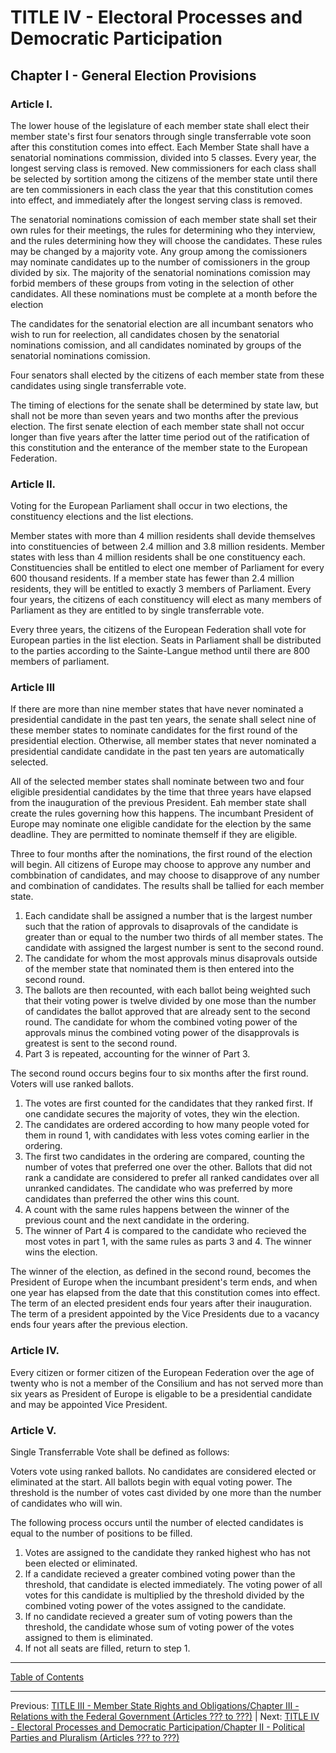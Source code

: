 # TITLE IV - Electoral Processes and Democratic Participation

## Chapter I - General Election Provisions

### Article I. 
The lower house of the legislature of each member state shall elect their member state's first four senators through single transferrable vote soon after this constitution comes into effect. Each Member State shall have a senatorial nominations commission, divided into 5 classes. Every year, the longest serving class is removed. New commissioners for each class shall be selected by sortition among the citizens of the member state until there are ten commissioners in each class the year that this constitution comes into effect, and immediately after the longest serving class is removed. 

The senatorial nominations comission of each member state shall set their own rules for their meetings, the rules for determining who they interview, and the rules determining how they will choose the candidates. These rules may be changed by a majority vote. Any group among the comissioners may nominate candidates up to the number of comissioners in the group divided by six. The majority of the senatorial nominations comission may forbid members of these groups from voting in the selection of other candidates. All these nominations must be complete at a month before the election

The candidates for the senatorial election are all incumbant senators who wish to run for reelection, all candidates chosen by the senatorial nominations comission, and all candidates nominated by groups of the senatorial nominations comission. 

Four senators shall elected by the citizens of each member state from these candidates using single transferrable vote.

The timing of elections for the senate shall be determined by state law, but shall not be more than seven years and two months after the previous election. The first senate election of each member state shall not occur longer than five years after the latter time period out of the ratification of this constitution and the enterance of the member state to the European Federation.

### Article II.
Voting for the European Parliament shall occur in two elections, the constituency elections and the list elections.

Member states with more than 4 million residents shall devide themselves into constituencies of between 2.4 million and 3.8 million residents. Member states with less than 4 million residents shall be one constituency each. Constituencies shall be entitled to elect one member of Parliament for every 600 thousand residents. If a member state has fewer than 2.4 million residents, they will be entitled to exactly 3 members of Parliament. 
Every four years, the citizens of each constituency will elect as many members of Parliament as they are entitled to by single transferrable vote.

Every three years, the citizens of the European Federation shall vote for European parties in the list election. Seats in Parliament shall be distributed to the parties according to the Sainte-Langue method until there are 800 members of parliament.


### Article III
If there are more than nine member states that have never nominated a presidential candidate in the past ten years, the senate shall select nine of these member states to nominate candidates for the first round of the presidential election. Otherwise, all member states that never nominated a presidential candidate candidate in the past ten years are automatically selected. 

All of the selected member states shall nominate between two and four eligible presidential candidates by the time that three years have elapsed from the inauguration of the previous President. Eah member state shall create the rules governing how this happens.
The incumbant President of Europe may nominate one eligible candidate for the election by the same deadline. They are permitted to nominate themself if they are eligible.


Three to four months after the nominations, the first round of the election will begin. All citizens of Europe may choose to approve any number and combbination of candidates, and may choose to disapprove of any number and combination of candidates. The results shall be tallied for each member state.

1. Each candidate shall be assigned a number that is the largest number such that the ration of approvals to disaprovals of the candidate is greater than or equal to the number two thirds of all member states. The candidate with assigned the largest number is sent to the second round.
2. The candidate for whom the most approvals minus disaprovals outside of the member state that nominated them is then entered into the second round.
3. The ballots are then recounted, with each ballot being weighted such that their voting power is twelve divided by one mose than the number of candidates the ballot approved that are already sent to the second round. The candidate for whom the combined voting power of the approvals minus the combined voting power of the disapprovals is greatest is sent to the second round.
4. Part 3 is repeated, accounting for the winner of Part 3. 


The second round occurs begins four to six months after the first round. Voters will use ranked ballots.
1. The votes are first counted for the candidates that they ranked first. If one candidate secures the majority of votes, they win the election.
2. The candidates are ordered according to how many people voted for them in round 1, with candidates with less votes coming earlier in the ordering.
3. The first two candidates in the ordering are compared, counting the number of votes that preferred one over the other. Ballots that did not rank a candidate are considered to prefer all ranked candidates over all unranked candidates. The candidate who was preferred by more candidates than preferred the other wins this count.
4. A count with the same rules happens between the winner of the previous count and the next candidate in the ordering.
5. The winner of Part 4 is compared to the candidate who recieved the most votes in part 1, with the same rules as parts 3 and 4. The winner wins the election.


The winner of the election, as defined in the second round, becomes the President of Europe when the incumbant president's term ends, and when one year has elapsed from the date that this constitution comes into effect. The term of an elected president ends four years after their inauguration. The term of a president appointed by the Vice Presidents due to a vacancy ends four years after the previous election.

### Article IV.
Every citizen or former citizen of the European Federation over the age of twenty who is not a member of the Consilium and has not served more than six years as President of Europe is eligable to be a presidential candidate and may be appointed Vice President.

### Article V.
Single Transferrable Vote shall be defined as follows:

Voters vote using ranked ballots. No candidates are considered elected or eliminated at the start. All ballots begin with equal voting power. The threshold is the number of votes cast divided by one more than the number of candidates who will win. 

The following process occurs until the number of elected candidates is equal to the number of positions to be filled.
1. Votes are assigned to the candidate they ranked highest who has not been elected or eliminated.
2. If a candidate recieved a greater combined voting power than the threshold, that candidate is elected immediately. The voting power of all votes for this candidate is multiplied by the threshold divided by the combined voting power of the votes assigned to the candidate.
3. If no candidate recieved a greater sum of voting powers than the threshold, the candidate whose sum of voting power of the votes assigned to them is eliminated.
4. If not all seats are filled, return to step 1.


---

[Table of Contents](TABLE_OF_CONTENTS.md)

---

Previous: [TITLE III - Member State Rights and Obligations/Chapter III - Relations with the Federal Government (Articles ??? to ???)](TITLE_3_CH_3.md) | Next: [TITLE IV - Electoral Processes and Democratic Participation/Chapter II - Political Parties and Pluralism (Articles ??? to ???)](TITLE_4_CH_2.md)
